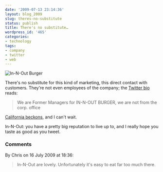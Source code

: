 ```yaml
---
date: '2009-07-13 23:14:36'
layout: blog_2009
slug: theres-no-substitute
status: publish
title: There's no substitute…
wordpress_id: '465'
categories:
- technology
tags:
- company
- twitter
- web
---
```


![In-N-Out Burger](http://alexmuller.s3.amazonaws.com/static/blog/2009-07-13-innout-burger.png)

There's no substitute for this kind of marketing, this direct contact with
customers. They're not even employees of the company; the [Twitter
bio](http://twitter.com/IN_N_OUT_Burger) reads:

> We are Former Managers for IN-N-OUT BURGER, we are not from the corp. office

[California beckons](http://www.dopplr.com/trip/alexmuller/560839), and I
can't wait.

In-N-Out: you have a pretty big reputation to live up to, and I really hope
you taste as good as you tweet.

### Comments ###

By Chris on 16 July 2009 at 18:36:

> In-N-Out are lovely. Unfortunately it's easy to eat far too much there.
